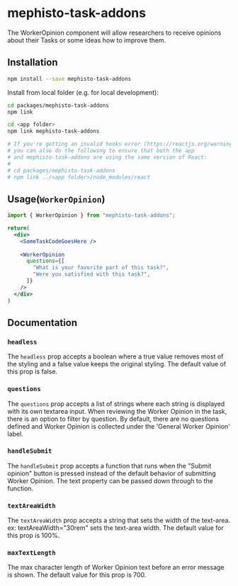 <!---
  Copyright (c) Meta Platforms and its affiliates.
  This source code is licensed under the MIT license found in the
  LICENSE file in the root directory of this source tree.
-->

# mephisto-task-addons

The WorkerOpinion component will allow researchers to receive opinions about their Tasks or some ideas how to improve them.

## Installation

```bash
npm install --save mephisto-task-addons
```

Install from local folder (e.g. for local development):

```bash
cd packages/mephisto-task-addons
npm link

cd <app folder>
npm link mephisto-task-addons

# If you're getting an invalid hooks error (https://reactjs.org/warnings/invalid-hook-call-warning.html),
# you can also do the following to ensure that both the app
# and mephisto-task-addons are using the same version of React:
# 
# cd packages/mephisto-task-addons
# npm link ../<app folder>/node_modules/react
```

## Usage(`WorkerOpinion`)
```jsx
import { WorkerOpinion } from "mephisto-task-addons";

return(
  <div>
    <SomeTaskCodeGoesHere />
    
    <WorkerOpinion  
      questions={[
        "What is your favorite part of this task?",
        "Were you satisfied with this task?",
      ]}
    />
  </div>
)
```

## Documentation

### `headless`
The `headless` prop accepts a boolean where a true value removes most of the styling and a false value keeps the original styling. The default value of this prop is false.

### `questions`
The `questions` prop accepts a list of strings where each string is displayed with its own textarea input. When reviewing the Worker Opinion in the task, there is an option to filter by question. By default, there are no questions defined and Worker Opinion is collected under the 'General Worker Opinion' label.

### `handleSubmit`
The `handleSubmit` prop accepts a function that runs when the "Submit opinion" button is pressed instead of the default behavior of submitting Worker Opinion. The text property can be passed down through to the function.

### `textAreaWidth`
The `textAreaWidth` prop accepts a string that sets the width of the text-area. ex: textAreaWidth="30rem" sets the text-area width. The default value for this prop is 100%.

### `maxTextLength`
The max character length of Worker Opinion text before an error message is shown. The default value for this prop is 700.
